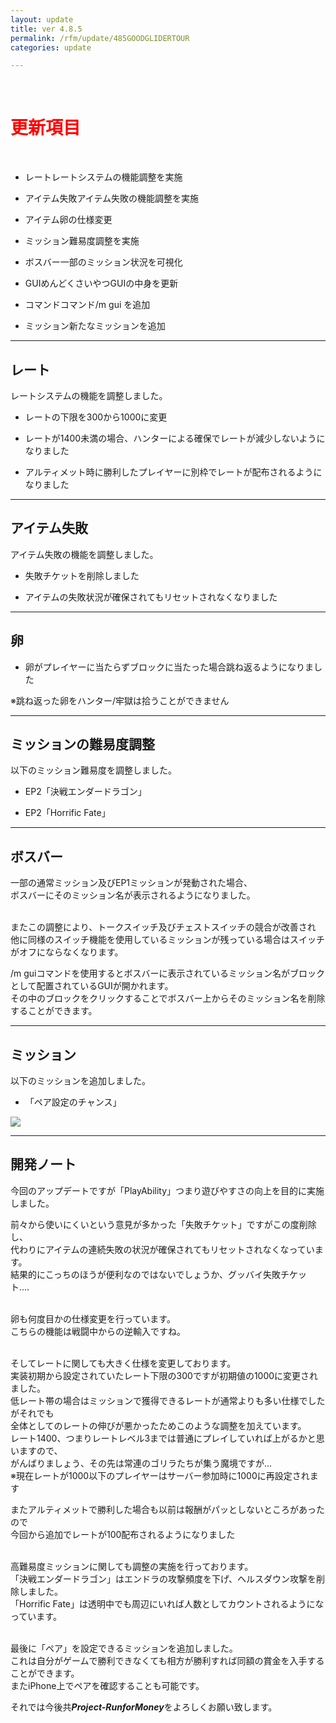```yaml
---
layout: update
title: ver 4.8.5
permalink: /rfm/update/485GOODGLIDERTOUR
categories: update

---
```

<br>
<h1 id="1"><font color="red">更新項目</font></h1><br>

+ <span class="green-badge">レート</span>レートシステムの機能調整を実施

+ <span class="blue-badge">アイテム失敗</span>アイテム失敗の機能調整を実施 

+ <span class="red-badge">アイテム</span>卵の仕様変更 

+ <span class="green-badge">ミッション</span>難易度調整を実施 

+ <span class="blue-badge">ボスバー</span>一部のミッション状況を可視化 

+ <span class="yellow-badge">GUI</span>めんどくさいやつGUIの中身を更新 

+ <span class="blue-badge">コマンド</span>コマンド/m gui を追加 

+ <span class="red-badge">ミッション</span>新たなミッションを追加  



----------------------------------------------------
## レート  

レートシステムの機能を調整しました。  

+ レートの下限を300から1000に変更<br>

+ レートが1400未満の場合、ハンターによる確保でレートが減少しないようになりました<br>

+ アルティメット時に勝利したプレイヤーに別枠でレートが配布されるようになりました<br>


----------------------------------------------------
## アイテム失敗  

アイテム失敗の機能を調整しました。  

+ 失敗チケットを削除しました<br>

+ アイテムの失敗状況が確保されてもリセットされなくなりました<br>


----------------------------------------------------
## 卵  


+ 卵がプレイヤーに当たらずブロックに当たった場合跳ね返るようになりました<br>

※跳ね返った卵をハンター/牢獄は拾うことができません



----------------------------------------------------
## ミッションの難易度調整  

以下のミッション難易度を調整しました。  

+ EP2「決戦エンダードラゴン」<br>

+ EP2「Horrific Fate」<br>


----------------------------------------------------
## ボスバー  

一部の通常ミッション及びEP1ミッションが発動された場合、<br>
ボスバーにそのミッション名が表示されるようになりました。<br><br>

またこの調整により、トークスイッチ及びチェストスイッチの競合が改善され<br>
他に同様のスイッチ機能を使用しているミッションが残っている場合はスイッチがオフにならなくなります。　

/m guiコマンドを使用するとボスバーに表示されているミッション名がブロックとして配置されているGUIが開かれます。<br>
その中のブロックをクリックすることでボスバー上からそのミッション名を削除することができます。<br>


----------------------------------------------------
## ミッション  

以下のミッションを追加しました。  

+ 「ペア設定のチャンス」<br>

<img src="{{site.baseurl}}/public/images/rfm/ver485.png"><br>

----------------------------------------------------
## 開発ノート

今回のアップデートですが「PlayAbility」つまり遊びやすさの向上を目的に実施しました。<br>

前々から使いにくいという意見が多かった「失敗チケット」ですがこの度削除し、<br>
代わりにアイテムの連続失敗の状況が確保されてもリセットされなくなっています。<br>
結果的にこっちのほうが便利なのではないでしょうか、グッバイ失敗チケット....<br><br>

卵も何度目かの仕様変更を行っています。<br>
こちらの機能は戦闘中からの逆輸入ですね。<br><br>


そしてレートに関しても大きく仕様を変更しております。<br>
実装初期から設定されていたレート下限の300ですが初期値の1000に変更されました。<br>
低レート帯の場合はミッションで獲得できるレートが通常よりも多い仕様でしたがそれでも<br>
全体としてのレートの伸びが悪かったためこのような調整を加えています。<br>
レート1400、つまりレートレベル3までは普通にプレイしていれば上がるかと思いますので、<br>
がんばりましょう、その先は常連のゴリラたちが集う魔境ですが...<br>
※現在レートが1000以下のプレイヤーはサーバー参加時に1000に再設定されます<br>

またアルティメットで勝利した場合も以前は報酬がパッとしないところがあったので<br>
今回から追加でレートが100配布されるようになりました<br><br>


高難易度ミッションに関しても調整の実施を行っております。<br>
「決戦エンダードラゴン」はエンドラの攻撃頻度を下げ、ヘルスダウン攻撃を削除しました。<br>
「Horrific Fate」は透明中でも周辺にいれば人数としてカウントされるようになっています。<br>
<br>

最後に「ペア」を設定できるミッションを追加しました。<br>
これは自分がゲームで勝利できなくても相方が勝利すれば同額の賞金を入手することができます。<br>
またiPhone上でペアを確認することも可能です。<br>




それでは今後共***Project-RunforMoney***をよろしくお願い致します。

